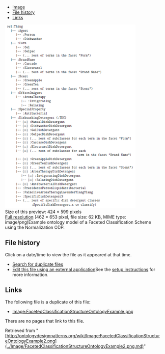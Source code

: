 * [Image](../Image/FacetedClassificationStructureOntologyExample2.png.md#file)
* [File history](../Image/FacetedClassificationStructureOntologyExample2.png.md#filehistory)
* [Links](../Image/FacetedClassificationStructureOntologyExample2.png.md#filelinks)

[![Image:FacetedClassificationStructureOntologyExample2.png](../images/thumb/1/11/FacetedClassificationStructureOntologyExample2.png/424px-FacetedClassificationStructureOntologyExample2.png)](../images/1/11/FacetedClassificationStructureOntologyExample2.png)  
Size of this preview: 424 × 599 pixels  
[Full resolution](../images/1/11/FacetedClassificationStructureOntologyExample2.png)‎ (462 × 653 pixel, file size: 62 KB, MIME type: image/png)Example ontology model of a Faceted Classification Scheme using the Normalization ODP.




## File history

Click on a date/time to view the file as it appeared at that time.



  
* [Search for duplicate files](http://ontologydesignpatterns.org/wiki/Special:FileDuplicateSearch/FacetedClassificationStructureOntologyExample2.png "Special:FileDuplicateSearch/FacetedClassificationStructureOntologyExample2.png")
* [Edit this file using an external application](http://ontologydesignpatterns.org/wiki/index.php?title=Image:FacetedClassificationStructureOntologyExample2.png&action=edit&externaledit=true&mode=file "Image:FacetedClassificationStructureOntologyExample2.png")See the [setup instructions](http://www.mediawiki.org/wiki/Manual:External_editors "http://www.mediawiki.org/wiki/Manual:External_editors") for more information.

## Links



The following file is a duplicate of this file:


* [Image:FacetedClassificationStructureOntologyExample.png](../Image/FacetedClassificationStructureOntologyExample.png.md "Image:FacetedClassificationStructureOntologyExample.png")


There are no pages that link to this file.




Retrieved from "[http://ontologydesignpatterns.org/wiki/Image:FacetedClassificationStructureOntologyExample2.png](../Image/FacetedClassificationStructureOntologyExample2.png.md)"